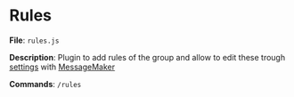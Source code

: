 # Rules

**File**: `rules.js`

**Description**: Plugin to add rules of the group and allow to edit these trough [settings](settings.md) with [MessageMaker](message-maker.md)

**Commands**: `/rules`